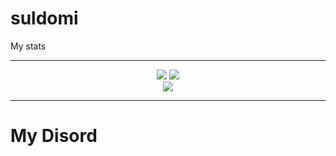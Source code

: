 # suldomi
My stats

***
<p align="center">
  <picture>
<source
  srcset="https://github-readme-stats.vercel.app/api?username=SULDomiYT&show_icons=true&theme=dark"
  media="(prefers-color-scheme: dark)"
/>
<source
  srcset="https://github-readme-stats.vercel.app/api?username=SULDomiYT&show_icons=true"
  media="(prefers-color-scheme: light), (prefers-color-scheme: no-preference)"
/>
<img src="https://github-readme-stats.vercel.app/api?username=SULDomiYT&show_icons=true" />
</picture>
<img src="https://github-readme-streak-stats.herokuapp.com?user=SULDomiYT&theme=synthwave&border_radius=5.1&date_format=j%20M%5B%20Y%5D&card_width=497" />
</br>
<img src="https://github-readme-stats.vercel.app/api/top-langs/?username=SULDomiYT" />

***
# My Disord


</p>



